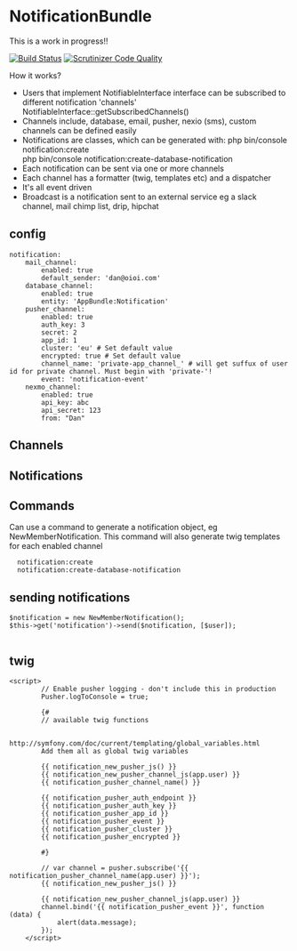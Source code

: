 # NotificationBundle

This is a work in progress!!

[![Build Status](https://travis-ci.org/irishdan/NotificationBundle.svg?branch=master)](https://travis-ci.org/irishdan/NotificationBundle)
[![Scrutinizer Code Quality](https://scrutinizer-ci.com/g/irishdan/NotificationBundle/badges/quality-score.png?b=master)](https://scrutinizer-ci.com/g/irishdan/NotificationBundle/?branch=master)

How it works?
- Users that implement NotifiableInterface interface can be subscribed to different notification 'channels'
    NotifiableInterface::getSubscribedChannels()
- Channels include, database, email, pusher, nexio (sms), custom channels can be defined easily
- Notifications are classes, which can be generated with:
    php bin/console notification:create  
    php bin/console notification:create-database-notification 
- Each notification can be sent via one or more channels
- Each channel has a formatter (twig, templates etc) and a dispatcher
- It's all event driven
- Broadcast is a notification sent to an external service eg a slack channel, mail chimp list, drip, hipchat

## config
```
notification:
    mail_channel:
        enabled: true
        default_sender: 'dan@oioi.com'
    database_channel:
        enabled: true
        entity: 'AppBundle:Notification'
    pusher_channel:
        enabled: true
        auth_key: 3
        secret: 2
        app_id: 1
        cluster: 'eu' # Set default value
        encrypted: true # Set default value
        channel_name: 'private-app_channel_' # will get suffux of user id for private channel. Must begin with 'private-'!
        event: 'notification-event'
    nexmo_channel:
        enabled: true
        api_key: abc
        api_secret: 123
        from: "Dan"
```

## Channels

## Notifications

## Commands

Can use a command to generate a notification object, eg NewMemberNotification. 
This command will also generate twig templates for each enabled channel

```
  notification:create
  notification:create-database-notification  
```



## sending notifications
```
$notification = new NewMemberNotification();
$this->get('notification')->send($notification, [$user]);
        
```

## twig 

```
<script>
        // Enable pusher logging - don't include this in production
        Pusher.logToConsole = true;

        {#
        // available twig functions

        http://symfony.com/doc/current/templating/global_variables.html
        Add them all as global twig variables

        {{ notification_new_pusher_js() }}
        {{ notification_new_pusher_channel_js(app.user) }}
        {{ notification_pusher_channel_name() }}

        {{ notification_pusher_auth_endpoint }}
        {{ notification_pusher_auth_key }}
        {{ notification_pusher_app_id }}
        {{ notification_pusher_event }}
        {{ notification_pusher_cluster }}
        {{ notification_pusher_encrypted }}

        #}
        
        // var channel = pusher.subscribe('{{ notification_pusher_channel_name(app.user) }}');
        {{ notification_new_pusher_js() }}
        
        {{ notification_new_pusher_channel_js(app.user) }}
        channel.bind('{{ notification_pusher_event }}', function (data) {
            alert(data.message);
        });
    </script>
```